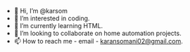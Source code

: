 - 👋 Hi, I’m @karsom
- 👀 I’m interested in coding.
- 🌱 I’m currently learning HTML.
- 💞️ I’m looking to collaborate on home automation projects.
- 📫 How to reach me - email - karansomani02@gmail.com.

<!---
karsom/karsom is a ✨ special ✨ repository because its `README.md` (this file) appears on your GitHub profile.
You can click the Preview link to take a look at your changes.
--->
